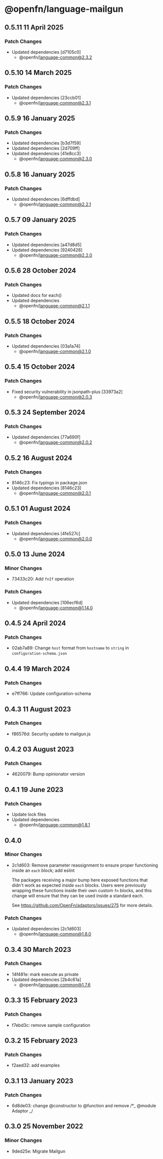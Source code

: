 # @openfn/language-mailgun

## 0.5.11 11 April 2025

### Patch Changes

* Updated dependencies \[d7105c0]
  * @openfn/language-common@2.3.2

## 0.5.10 14 March 2025

### Patch Changes

* Updated dependencies \[23ccb01]
  * @openfn/language-common@2.3.1

## 0.5.9 16 January 2025

### Patch Changes

* Updated dependencies \[b3d7f59]
* Updated dependencies \[2d709ff]
* Updated dependencies \[41e8cc3]
  * @openfn/language-common@2.3.0

## 0.5.8 16 January 2025

### Patch Changes

* Updated dependencies \[6dffdbd]
  * @openfn/language-common@2.2.1

## 0.5.7 09 January 2025

### Patch Changes

* Updated dependencies \[a47d8d5]
* Updated dependencies \[9240428]
  * @openfn/language-common@2.2.0

## 0.5.6 28 October 2024

### Patch Changes

* Updated docs for each()
* Updated dependencies
  * @openfn/language-common@2.1.1

## 0.5.5 18 October 2024

### Patch Changes

* Updated dependencies \[03a1a74]
  * @openfn/language-common@2.1.0

## 0.5.4 15 October 2024

### Patch Changes

* Fixed security vulnerability in jsonpath-plus \[33973a2]
  * @openfn/language-common@2.0.3

## 0.5.3 24 September 2024

### Patch Changes

* Updated dependencies \[77a690f]
  * @openfn/language-common@2.0.2

## 0.5.2 16 August 2024

### Patch Changes

* 8146c23: Fix typings in package.json
* Updated dependencies \[8146c23]
  * @openfn/language-common@2.0.1

## 0.5.1 01 August 2024

### Patch Changes

* Updated dependencies \[4fe527c]
  * @openfn/language-common@2.0.0

## 0.5.0 13 June 2024

### Minor Changes

* 73433c20: Add `fnIf` operation

### Patch Changes

* Updated dependencies \[106ecf6d]
  * @openfn/language-common@1.14.0

## 0.4.5 24 April 2024

### Patch Changes

* 02ab7a89: Change `host` format from `hostname` to `string` in
  `configuration-schema.json`

## 0.4.4 19 March 2024

### Patch Changes

* e7ff766: Update configuration-schema

## 0.4.3 11 August 2023

### Patch Changes

* f86576d: Security update to mailgun.js

## 0.4.2 03 August 2023

### Patch Changes

* 4620079: Bump opinionator version

## 0.4.1 19 June 2023

### Patch Changes

* Update lock files
* Updated dependencies
  * @openfn/language-common@1.8.1

## 0.4.0

### Minor Changes

* 2c1d603: Remove parameter reassignment to ensure proper functioning inside an
  `each` block; add eslint

  The packages receiving a major bump here exposed functions that didn't work as
  expected inside `each` blocks. Users were previously wrapping these functions
  inside their own custom `fn` blocks, and this change will ensure that they can
  be used inside a standard each.

  See https://github.com/OpenFn/adaptors/issues/275 for more details.

### Patch Changes

* Updated dependencies \[2c1d603]
  * @openfn/language-common@1.8.0

## 0.3.4 30 March 2023

### Patch Changes

* 14f481e: mark execute as private
* Updated dependencies \[2b4c61a]
  * @openfn/language-common@1.7.6

## 0.3.3 15 February 2023

### Patch Changes

* f7ebd3c: remove sample configuration

## 0.3.2 15 February 2023

### Patch Changes

* f2aed32: add examples

## 0.3.1 13 January 2023

### Patch Changes

* 6d8de03: change @constructor to @function and remove /\*\_ @module Adaptor \_/

## 0.3.0 25 November 2022

### Minor Changes

* 9ded25e: Migrate Mailgun
